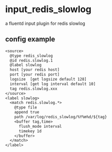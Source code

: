 # input_redis_slowlog
a fluentd input plugin for redis slowlog
## config example
```txt
<source>
  @type redis_slowlog
  @id redis.slowlog.1
  @label slowlog
  host [your redis host]
  port [your redis port]
  logsize  [get logsize default 128]
  interval [get log interval default 10]
  tag redis.slowlog.xxx
</source>
<label slowlog>
  <match redis.slowlog.*>
    @type file
    append true
    path /var/log/redis_slowlog/%Y%m%d/${tag}
    <buffer tag,time>
      flush_mode interval
      timekey 1d
    </buffer>
  </match>
</label>
```

